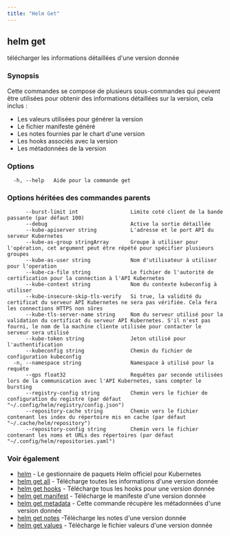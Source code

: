 ```yaml
---
title: "Helm Get"
---
```


## helm get

télécharger les informations détaillées d'une version donnée

### Synopsis

Cette commandes se compose de plusieurs sous-commandes qui peuvent être utilisées pour obtenir des informations détaillées sur la version, cela inclus :

- Les valeurs utilisées pour générer la version
- Le fichier manifeste généré
- Les notes fournies par le chart d'une version
- Les hooks associés avec la version
- Les métadonnées de la version


### Options

```
  -h, --help   Aide pour la commande get
```

### Options héritées des commandes parents

```
      --burst-limit int                 Limite coté client de la bande passante (par défaut 100)
      --debug                           Active la sortie détaillée
      --kube-apiserver string           L'adresse et le port API du serveur Kubernetes
      --kube-as-group stringArray       Groupe à utiliser pour l'opération, cet argument peut être répété pour spécifier plusieurs groupes
      --kube-as-user string             Nom d'utilisateur à utiliser pour l'operation
      --kube-ca-file string             Le fichier de l'autorité de certification pour la connection à l'API Kubernetes
      --kube-context string             Nom du contexte kubeconfig à utiliser
      --kube-insecure-skip-tls-verify   Si true, la validité du certificat du serveur API Kubernetes ne sera pas vérifiée. Cela fera les connections HTTPS non sûres
      --kube-tls-server-name string     Nom du serveur utilisé pour la validation du certificat du serveur API Kubernetes. S'il n'est pas fourni, le nom de la machine cliente utilisée pour contacter le serveur sera utilisé
      --kube-token string               Jeton utilisé pour l'authentification
      --kubeconfig string               Chemin du fichier de configuration kubeconfig
  -n, --namespace string                Namespace à utilisé pour la requête
      --qps float32                     Requêtes par seconde utilisées lors de la communication avec l'API Kubernetes, sans compter le bursting
      --registry-config string          Chemin vers le fichier de configuration du registre (par défaut "~/.config/helm/registry/config.json")
      --repository-cache string         Chemin vers le fichier contenant les index du répertoire mis en cache (par défaut "~/.cache/helm/repository")
      --repository-config string        Chemin vers le fichier contenant les noms et URLs des répertoires (par défaut "~/.config/helm/repositories.yaml")
```

### Voir également

* [helm](helm.md) - Le gestionnaire de paquets Helm officiel pour Kubernetes
* [helm get all](helm_get_all.md) - Télécharge toutes les informations d'une version donnée
* [helm get hooks](helm_get_hooks.md) - Télécharge tous les hooks pour une version donnée
* [helm get manifest](helm_get_manifest.md) - Télécharge le manifeste d'une version donnée
* [helm get metadata](helm_get_metadata.md) - Cette commande récupère les métadonnées d'une version donnée
* [helm get notes](helm_get_notes.md) -Télécharge les notes d'une version donnée
* [helm get values](helm_get_values.md) - Télécharge le fichier valeurs d'une version donnée
